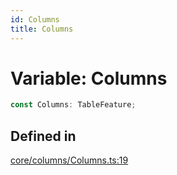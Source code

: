 ```yaml
---
id: Columns
title: Columns
---
```


# Variable: Columns

```ts
const Columns: TableFeature;
```

## Defined in

[core/columns/Columns.ts:19](https://github.com/TanStack/table/blob/b1e6b79157b0debc7222660572b06c8b857f4605/packages/table-core/src/core/columns/Columns.ts#L19)
